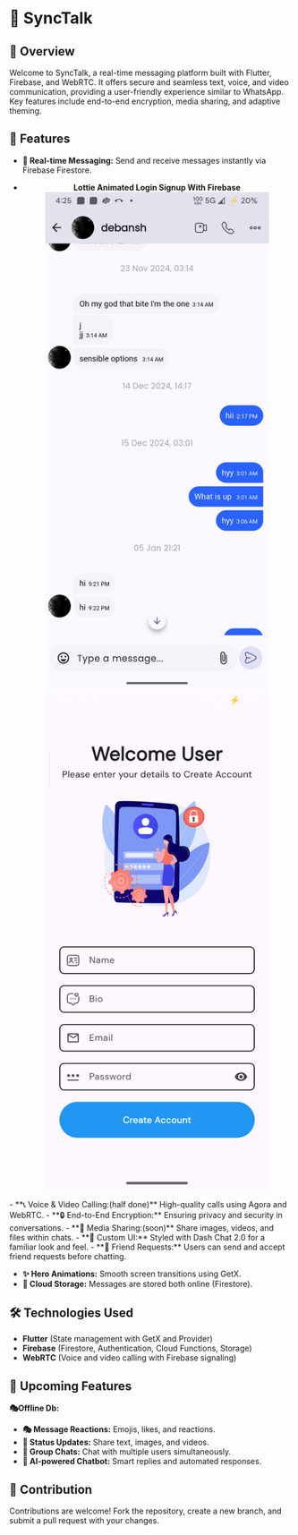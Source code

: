 # 📱 SyncTalk

## 📝 Overview
Welcome to SyncTalk, a real-time messaging platform built with Flutter, Firebase, and WebRTC. It offers secure and seamless text, voice, and video communication, providing a user-friendly experience similar to WhatsApp. Key features include end-to-end encryption, media sharing, and adaptive theming.

## 🚀 Features
- **💬 Real-time Messaging:** Send and receive messages instantly via Firebase Firestore.
- <p align="center">
  <b>Lottie Animated Login Signup With Firebase</b><br>
  <img src="https://github.com/dev778g-me/Synctalk/blob/9ddf609d50e01c7fc69280a28eead66570047b91/photo_2025-04-24_16-33-00.jpg" width="400" />
  <img src="https://github.com/dev778g-me/Yappify/blob/a456c34eb04e5e3e5c224b391a515842032dc2be/Screenshots/Screenshot_20250327-174441_social.png" width="400" />
</p>
- **📞 Voice & Video Calling:(half done)** High-quality calls using Agora and WebRTC.
- **🔒 End-to-End Encryption:** Ensuring privacy and security in conversations.
- **📂 Media Sharing:(soon)** Share images, videos, and files within chats.
- **🎨 Custom UI:** Styled with Dash Chat 2.0 for a familiar look and feel.
- **🤝 Friend Requests:** Users can send and accept friend requests before chatting.

- **✨ Hero Animations:** Smooth screen transitions using GetX.
- **💾 Cloud Storage:** Messages are stored both online (Firestore).

## 🛠️ Technologies Used
- **Flutter** (State management with GetX and Provider)
- **Firebase** (Firestore, Authentication, Cloud Functions, Storage)
- **WebRTC** (Voice and video calling with Firebase signaling)




## 🔮 Upcoming Features
 **🎭Offline Db:** 
- **🎭 Message Reactions:** Emojis, likes, and reactions.
- **📝 Status Updates:** Share text, images, and videos.
- **👥 Group Chats:** Chat with multiple users simultaneously.
- **🤖 AI-powered Chatbot:** Smart replies and automated responses.

## 🤝 Contribution
Contributions are welcome! Fork the repository, create a new branch, and submit a pull request with your changes.


